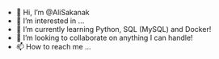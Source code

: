 - 👋 Hi, I’m @AliSakanak
- 👀 I’m interested in ...
- 🌱 I’m currently learning Python, SQL (MySQL) and Docker!
- 💞️ I’m looking to collaborate on anything I can handle!
- 📫 How to reach me ...

<!---
AliSakanak/AliSakanak is a ✨ special ✨ repository because its `README.md` (this file) appears on your GitHub profile.
You can click the Preview link to take a look at your changes.
--->
